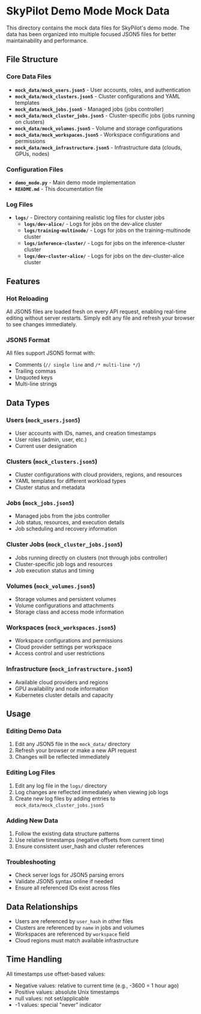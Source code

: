 # SkyPilot Demo Mode Mock Data

This directory contains the mock data files for SkyPilot's demo mode. The data has been organized into multiple focused JSON5 files for better maintainability and performance.

## File Structure

### Core Data Files

- **`mock_data/mock_users.json5`** - User accounts, roles, and authentication
- **`mock_data/mock_clusters.json5`** - Cluster configurations and YAML templates
- **`mock_data/mock_jobs.json5`** - Managed jobs (jobs controller)
- **`mock_data/mock_cluster_jobs.json5`** - Cluster-specific jobs (jobs running on clusters)
- **`mock_data/mock_volumes.json5`** - Volume and storage configurations
- **`mock_data/mock_workspaces.json5`** - Workspace configurations and permissions
- **`mock_data/mock_infrastructure.json5`** - Infrastructure data (clouds, GPUs, nodes)

### Configuration Files

- **`demo_mode.py`** - Main demo mode implementation
- **`README.md`** - This documentation file

### Log Files

- **`logs/`** - Directory containing realistic log files for cluster jobs
  - **`logs/dev-alice/`** - Logs for jobs on the dev-alice cluster
  - **`logs/training-multinode/`** - Logs for jobs on the training-multinode cluster
  - **`logs/inference-cluster/`** - Logs for jobs on the inference-cluster cluster
  - **`logs/dev-cluster-alice/`** - Logs for jobs on the dev-cluster-alice cluster

## Features

### Hot Reloading
All JSON5 files are loaded fresh on every API request, enabling real-time editing without server restarts. Simply edit any file and refresh your browser to see changes immediately.

### JSON5 Format
All files support JSON5 format with:
- Comments (`// single line` and `/* multi-line */`)
- Trailing commas
- Unquoted keys
- Multi-line strings

## Data Types

### Users (`mock_users.json5`)
- User accounts with IDs, names, and creation timestamps
- User roles (admin, user, etc.)
- Current user designation

### Clusters (`mock_clusters.json5`)
- Cluster configurations with cloud providers, regions, and resources
- YAML templates for different workload types
- Cluster status and metadata

### Jobs (`mock_jobs.json5`)
- Managed jobs from the jobs controller
- Job status, resources, and execution details
- Job scheduling and recovery information

### Cluster Jobs (`mock_cluster_jobs.json5`)
- Jobs running directly on clusters (not through jobs controller)
- Cluster-specific job logs and resources
- Job execution status and timing

### Volumes (`mock_volumes.json5`)
- Storage volumes and persistent volumes
- Volume configurations and attachments
- Storage class and access mode information

### Workspaces (`mock_workspaces.json5`)
- Workspace configurations and permissions
- Cloud provider settings per workspace
- Access control and user restrictions

### Infrastructure (`mock_infrastructure.json5`)
- Available cloud providers and regions
- GPU availability and node information
- Kubernetes cluster details and capacity

## Usage

### Editing Demo Data
1. Edit any JSON5 file in the `mock_data/` directory
2. Refresh your browser or make a new API request
3. Changes will be reflected immediately

### Editing Log Files
1. Edit any log file in the `logs/` directory
2. Log changes are reflected immediately when viewing job logs
3. Create new log files by adding entries to `mock_data/mock_cluster_jobs.json5`

### Adding New Data
1. Follow the existing data structure patterns
2. Use relative timestamps (negative offsets from current time)
3. Ensure consistent user_hash and cluster references

### Troubleshooting
- Check server logs for JSON5 parsing errors
- Validate JSON5 syntax online if needed
- Ensure all referenced IDs exist across files

## Data Relationships

- Users are referenced by `user_hash` in other files
- Clusters are referenced by `name` in jobs and volumes
- Workspaces are referenced by `workspace` field
- Cloud regions must match available infrastructure

## Time Handling

All timestamps use offset-based values:
- Negative values: relative to current time (e.g., -3600 = 1 hour ago)
- Positive values: absolute Unix timestamps
- null values: not set/applicable
- -1 values: special "never" indicator
